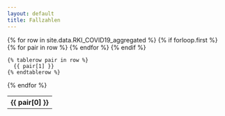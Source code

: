 ```yaml
---
layout: default
title: Fallzahlen
---
```


<table>
  {% for row in site.data.RKI_COVID19_aggregated %}
    {% if forloop.first %}
    <tr>
      {% for pair in row %}
        <th>{{ pair[0] }}</th>
      {% endfor %}
    </tr>
    {% endif %}

    {% tablerow pair in row %}
      {{ pair[1] }}
    {% endtablerow %}
  {% endfor %}
</table>
